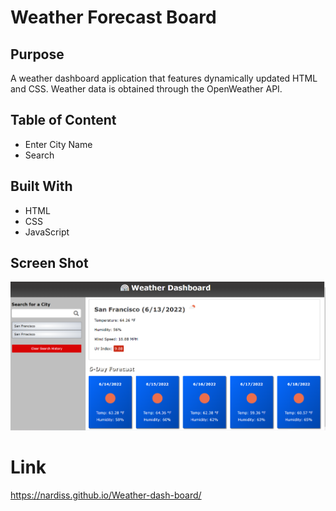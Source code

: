 # Weather Forecast Board

## Purpose
A weather dashboard application that features dynamically updated HTML and CSS. Weather data is obtained through the OpenWeather API.

## Table of Content

* Enter City Name
* Search


## Built With

* HTML
* CSS
* JavaScript

## Screen Shot 
![Screenshot](./asset/image/screenshot.png)

# Link

https://nardiss.github.io/Weather-dash-board/

